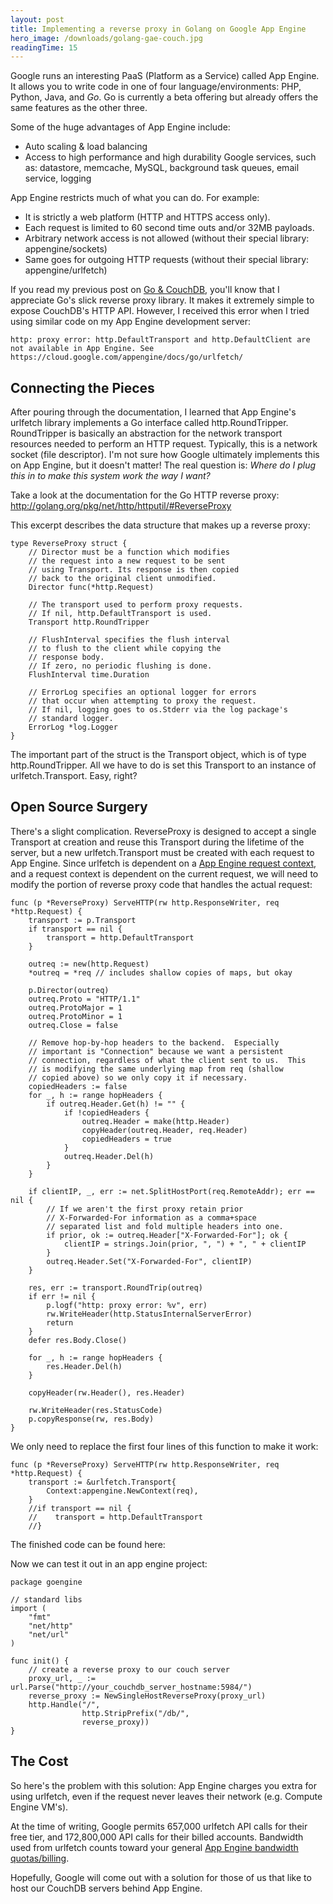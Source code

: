 ```yaml
---
layout: post
title: Implementing a reverse proxy in Golang on Google App Engine
hero_image: /downloads/golang-gae-couch.jpg
readingTime: 15
---
```


Google runs an interesting PaaS (Platform as a Service) called App Engine. It allows you to write code in one of four language/environments: PHP, Python, Java, and *Go*. Go is currently a beta offering but already offers the same features as the other three.

Some of the huge advantages of App Engine include:

* Auto scaling & load balancing
* Access to high performance and high durability Google services, such as: datastore, memcache, MySQL, background task queues, email service, logging

App Engine restricts much of what you can do. For example:

* It is strictly a web platform (HTTP and HTTPS access only).
* Each request is limited to 60 second time outs and/or 32MB payloads.
* Arbitrary network access is not allowed (without their special library: appengine/sockets)
* Same goes for outgoing HTTP requests (without their special library: appengine/urlfetch)

If you read my previous post on [Go & CouchDB](http://pokstad.com/2015/04/18/couchdb-and-go.html), you'll know that I appreciate Go's slick reverse proxy library. It makes it extremely simple to expose CouchDB's HTTP API. However, I received this error when I tried using similar code on my App Engine development server:

    http: proxy error: http.DefaultTransport and http.DefaultClient are not available in App Engine. See https://cloud.google.com/appengine/docs/go/urlfetch/

## Connecting the Pieces ##

After pouring through the documentation, I learned that App Engine's urlfetch library implements a Go interface called http.RoundTripper. RoundTripper is basically an abstraction for the network transport resources needed to perform an HTTP request. Typically, this is a network socket (file descriptor). I'm not sure how Google ultimately implements this on App Engine, but it doesn't matter! The real question is: _Where do I plug this in to make this system work the way I want?_

Take a look at the documentation for the Go HTTP reverse proxy: http://golang.org/pkg/net/http/httputil/#ReverseProxy

This excerpt describes the data structure that makes up a reverse proxy:

    type ReverseProxy struct {
        // Director must be a function which modifies
        // the request into a new request to be sent
        // using Transport. Its response is then copied
        // back to the original client unmodified.
        Director func(*http.Request)

        // The transport used to perform proxy requests.
        // If nil, http.DefaultTransport is used.
        Transport http.RoundTripper

        // FlushInterval specifies the flush interval
        // to flush to the client while copying the
        // response body.
        // If zero, no periodic flushing is done.
        FlushInterval time.Duration

        // ErrorLog specifies an optional logger for errors
        // that occur when attempting to proxy the request.
        // If nil, logging goes to os.Stderr via the log package's
        // standard logger.
        ErrorLog *log.Logger
    }

The important part of the struct is the Transport object, which is of type http.RoundTripper. All we have to do is set this Transport to an instance of urlfetch.Transport. Easy, right?

## Open Source Surgery ##

There's a slight complication. ReverseProxy is designed to accept a single Transport at creation and reuse this Transport during the lifetime of the server, but a new urlfetch.Transport must be created with each request to App Engine. Since urlfetch is dependent on a [App Engine request context](https://cloud.google.com/appengine/docs/go/reference#Context), and a request context is dependent on the current request, we will need to modify the portion of reverse proxy code that handles the actual request:

    func (p *ReverseProxy) ServeHTTP(rw http.ResponseWriter, req *http.Request) {
        transport := p.Transport
        if transport == nil {
            transport = http.DefaultTransport
        }
        
        outreq := new(http.Request)
        *outreq = *req // includes shallow copies of maps, but okay
        
        p.Director(outreq)
        outreq.Proto = "HTTP/1.1"
        outreq.ProtoMajor = 1
        outreq.ProtoMinor = 1
        outreq.Close = false
        
        // Remove hop-by-hop headers to the backend.  Especially
        // important is "Connection" because we want a persistent
        // connection, regardless of what the client sent to us.  This
        // is modifying the same underlying map from req (shallow
        // copied above) so we only copy it if necessary.
        copiedHeaders := false
        for _, h := range hopHeaders {
            if outreq.Header.Get(h) != "" {
                if !copiedHeaders {
                    outreq.Header = make(http.Header)
                    copyHeader(outreq.Header, req.Header)
                    copiedHeaders = true
                }
                outreq.Header.Del(h)
            }
        }
        
        if clientIP, _, err := net.SplitHostPort(req.RemoteAddr); err == nil {
            // If we aren't the first proxy retain prior
            // X-Forwarded-For information as a comma+space
            // separated list and fold multiple headers into one.
            if prior, ok := outreq.Header["X-Forwarded-For"]; ok {
                clientIP = strings.Join(prior, ", ") + ", " + clientIP
            }
            outreq.Header.Set("X-Forwarded-For", clientIP)
        }
        
        res, err := transport.RoundTrip(outreq)
        if err != nil {
            p.logf("http: proxy error: %v", err)
            rw.WriteHeader(http.StatusInternalServerError)
            return
        }
        defer res.Body.Close()
        
        for _, h := range hopHeaders {
            res.Header.Del(h)
        }
        
        copyHeader(rw.Header(), res.Header)
        
        rw.WriteHeader(res.StatusCode)
        p.copyResponse(rw, res.Body)
    }

We only need to replace the first four lines of this function to make it work:

    func (p *ReverseProxy) ServeHTTP(rw http.ResponseWriter, req *http.Request) {
        transport := &urlfetch.Transport{
            Context:appengine.NewContext(req),
        }
        //if transport == nil {
        //    transport = http.DefaultTransport
        //}

The finished code can be found here:

<script src="https://gist.github.com/pokstad/936ace2c6fc563105c17.js"></script>

Now we can test it out in an app engine project:

    package goengine
    
    // standard libs
    import (
        "fmt"
        "net/http"
        "net/url"
    )
    
    func init() {
        // create a reverse proxy to our couch server
        proxy_url, _ := url.Parse("http://your_couchdb_server_hostname:5984/")
        reverse_proxy := NewSingleHostReverseProxy(proxy_url)
        http.Handle("/",
                    http.StripPrefix("/db/",
                    reverse_proxy))
    }

## The Cost ##

So here's the problem with this solution: App Engine charges you extra for using urlfetch, even if the request never leaves their network (e.g. Compute Engine VM's).

At the time of writing, Google permits 657,000 urlfetch API calls for their free tier, and 172,800,000 API calls for their billed accounts. Bandwidth used from urlfetch counts toward your general [App Engine bandwidth quotas/billing](https://cloud.google.com/appengine/docs/quotas#UrlFetch).

Hopefully, Google will come out with a solution for those of us that like to host our CouchDB servers behind App Engine. 
